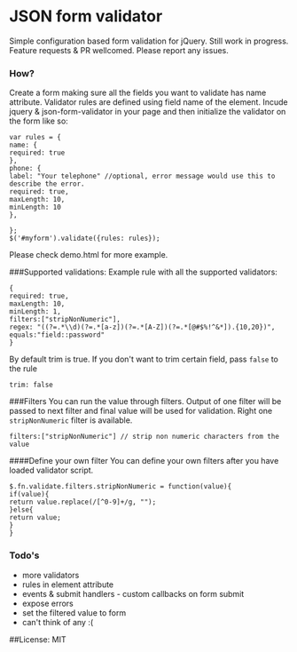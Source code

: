# JSON form validator

Simple configuration based form validation for jQuery. Still work in progress. Feature requests & PR wellcomed. Please report any issues.

### How?
Create a form making sure all the fields you want to validate has name attribute. Validator rules are defined using field name of the element. Incude jquery & json-form-validator in your page and then initialize the validator on the form like so:
```
var rules = {
name: {
required: true
},
phone: {
label: "Your telephone" //optional, error message would use this to describe the error. 
required: true,
maxLength: 10,
minLength: 10
},

};
$('#myform').validate({rules: rules});
```
Please check demo.html for more example.

###Supported validations:
Example rule with all the supported validators:
```
{
required: true,
maxLength: 10,
minLength: 1,
filters:["stripNonNumeric"],
regex: "((?=.*\\d)(?=.*[a-z])(?=.*[A-Z])(?=.*[@#$%!^&*]).{10,20})",
equals:"field::password"
}
```
By default trim is true. If you don't want to trim certain field, pass `false` to the rule
```
trim: false
```
###Filters
You can run the value through filters. Output of one filter will be passed to next filter and final value will be used for validation. Right one `stripNonNumeric` filter is available.
```
filters:["stripNonNumeric"] // strip non numeric characters from the value
```
####Define your own filter
You can define your own filters after you have loaded validator script.
```
$.fn.validate.filters.stripNonNumeric = function(value){
if(value){
return value.replace(/[^0-9]+/g, "");
}else{
return value;
}
}
```      
### Todo's
- more validators
- rules in element attribute
- events & submit handlers - custom callbacks on form submit
- expose errors
- set the filtered value to form
- can't think of any :(

##License: MIT